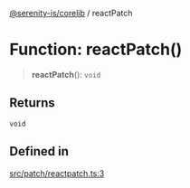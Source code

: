 [@serenity-is/corelib](../README.md) / reactPatch

# Function: reactPatch()

> **reactPatch**(): `void`

## Returns

`void`

## Defined in

[src/patch/reactpatch.ts:3](https://github.com/serenity-is/serenity/blob/master/packages/corelib/src/patch/reactpatch.ts#L3)
